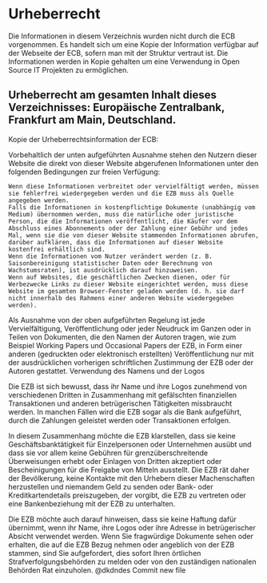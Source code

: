 # Urheberrecht

Die Informationen in diesem Verzeichnis wurden nicht durch die ECB vorgenommen. Es handelt sich um eine Kopie der Information verfügbar auf der Webseite der ECB, sofern man mit der Struktur vertraut ist. Die Informationen werden in Kopie gehalten um eine Verwendung in Open Source IT Projekten zu ermöglichen.

## Urheberrecht am gesamten Inhalt dieses Verzeichnisses: Europäische Zentralbank, Frankfurt am Main, Deutschland. 

Kopie der Urheberrechtsinformation der ECB:

Vorbehaltlich der unten aufgeführten Ausnahme stehen den Nutzern dieser Website die direkt von dieser Website abgerufenen Informationen unter den folgenden Bedingungen zur freien Verfügung:

    Wenn diese Informationen verbreitet oder vervielfältigt werden, müssen sie fehlerfrei wiedergegeben werden und die EZB muss als Quelle angegeben werden.
    Falls die Informationen in kostenpflichtige Dokumente (unabhängig vom Medium) übernommen werden, muss die natürliche oder juristische Person, die die Informationen veröffentlicht, die Käufer vor dem Abschluss eines Abonnements oder der Zahlung einer Gebühr und jedes Mal, wenn sie die von dieser Website stammenden Informationen abrufen, darüber aufklären, dass die Informationen auf dieser Website kostenfrei erhältlich sind.
    Wenn die Informationen vom Nutzer verändert werden (z. B. Saisonbereinigung statistischer Daten oder Berechnung von Wachstumsraten), ist ausdrücklich darauf hinzuweisen.
    Wenn auf Websites, die geschäftlichen Zwecken dienen, oder für Werbezwecke Links zu dieser Website eingerichtet werden, muss diese Website im gesamten Browser-Fenster geladen werden (d. h. sie darf nicht innerhalb des Rahmens einer anderen Website wiedergegeben werden).

Als Ausnahme von der oben aufgeführten Regelung ist jede Vervielfältigung, Veröffentlichung oder jeder Neudruck im Ganzen oder in Teilen von Dokumenten, die den Namen der Autoren tragen, wie zum Beispiel Working Papers und Occasional Papers der EZB, in Form einer anderen (gedruckten oder elektronisch erstellten) Veröffentlichung nur mit der ausdrücklichen vorherigen schriftlichen Zustimmung der EZB oder der Autoren gestattet.
Verwendung des Namens und der Logos

Die EZB ist sich bewusst, dass ihr Name und ihre Logos zunehmend von verschiedenen Dritten in Zusammenhang mit gefälschten finanziellen Transaktionen und anderen betrügerischen Tätigkeiten missbraucht werden. In manchen Fällen wird die EZB sogar als die Bank aufgeführt, durch die Zahlungen geleistet werden oder Transaktionen erfolgen.

In diesem Zusammenhang möchte die EZB klarstellen, dass sie keine Geschäftsbanktätigkeit für Einzelpersonen oder Unternehmen ausübt und dass sie vor allem keine Gebühren für grenzüberschreitende Überweisungen erhebt oder Einlagen von Dritten akzeptiert oder Bescheinigungen für die Freigabe von Mitteln ausstellt. Die EZB rät daher der Bevölkerung, keine Kontakte mit den Urhebern dieser Machenschaften herzustellen und niemandem Geld zu senden oder Bank- oder Kreditkartendetails preiszugeben, der vorgibt, die EZB zu vertreten oder eine Bankenbeziehung mit der EZB zu unterhalten.

Die EZB möchte auch darauf hinweisen, dass sie keine Haftung dafür übernimmt, wenn ihr Name, ihre Logos oder ihre Adresse in betrügerischer Absicht verwendet werden. Wenn Sie fragwürdige Dokumente sehen oder erhalten, die auf die EZB Bezug nehmen oder angeblich von der EZB stammen, sind Sie aufgefordert, dies sofort Ihren örtlichen Strafverfolgungsbehörden zu melden oder von den zuständigen nationalen Behörden Rat einzuholen.
@dkdndes
Commit new file
